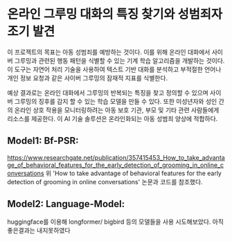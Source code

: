 
# 온라인 그루밍 대화의 특징 찾기와 성범죄자 조기 발견 

이 프로젝트의  목표는 아동 성범죄를 예방하는 것이다. 이를 위해  온라인 대화에서 사이버 그루밍과 관련된 행동 패턴을 식별할 수 있는 기계 학습 알고리즘을 개발하는 것이다.  이 도구는 자연어 처리 기술을 사용하여 텍스트 기반 대화를 분석하고 부적절한 언어나 개인 정보 요청과 같은 사이버 그루밍의 잠재적 지표를 식별한다. 


예상 결과로는 온라인 대화에서 그루밍의 반복되는 특징을 찾고 정의할 수 있으며 사이버 그루밍의 징후를 감지 할 수 있는 학습 모델을 만들  수 있다. 
또한 미성년자와 성인 간의 온라인 상호 작용을 모니터링하려는 아동 보호 기관, 부모 및 기타 관련  사람들에게 리소스를 제공한다. 이 AI 기술 솔루션은 온라인화되는 아동 성범죄 양상에 적합하다.


## Model1: Bf-PSR:
https://www.researchgate.net/publication/357415453_How_to_take_advantage_of_behavioral_features_for_the_early_detection_of_grooming_in_online_conversations
위 'How to take advantage of behavioral features for the early detection of grooming in online conversations' 논문과 코드를 참조했다. 

## Model2: Language-Model:
huggingface를 이용해 longformer/ bigbird 등의 모델들을 사용 시도해보았다. 아직 좋은결과는 내지못하였다
